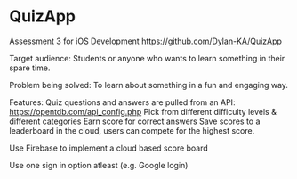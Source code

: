 # QuizApp
Assessment 3 for iOS Development
https://github.com/Dylan-KA/QuizApp

Target audience: Students or anyone who wants to learn something in their spare time.

Problem being solved: To learn about something in a fun and engaging way.

Features: 
Quiz questions and answers are pulled from an API: https://opentdb.com/api_config.php 
Pick from different difficulty levels & different categories
Earn score for correct answers
Save scores to a leaderboard in the cloud, users can compete for the highest score.

Use Firebase to implement a cloud based score board

Use one sign in option atleast (e.g. Google login)
